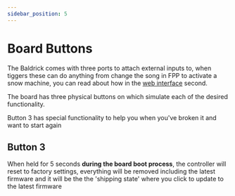 ```yaml
---
sidebar_position: 5
---
```


# Board Buttons

The Baldrick comes with three ports to attach external inputs to, when tiggers these can do anything from change the song in FPP to activate a snow machine, you can read about how in the [web interface](web-interface/buttons.md) second.

The board has three physical buttons on which simulate each of the desired functionality. 

Button 3 has special functionality to help you when you've broken it and want to start again

## Button 3 
When held for 5 seconds **during the board boot process**, the controller will reset to factory settings, everything will be removed including the latest firmware and it will be the the 'shipping state' where you click to update to the latest firmware


